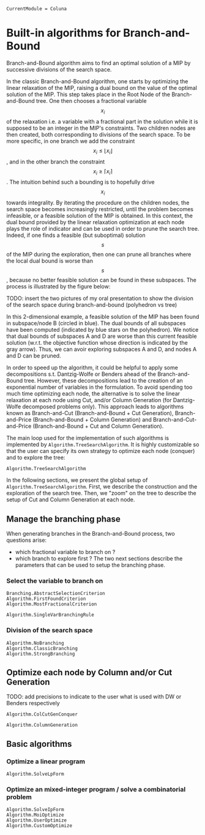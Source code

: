```@meta
CurrentModule = Coluna
```

# Built-in algorithms for Branch-and-Bound

Branch-and-Bound algorithm aims to find an optimal solution of a MIP by successive divisions of the search space. 

In the classic Branch-and-Bound algorithm, one starts by optimizing the linear relaxation of the MIP, raising a dual bound on the value of the optimal solution of the MIP. This step takes place in the Root Node of the Branch-and-Bound tree. One then chooses a fractional variable $$x_i$$ of the relaxation i.e. a variable with a fractional part in the solution while it is supposed to be an integer in the MIP's constraints. Two children nodes are then created, both corresponding to divisions of the search space. To be more specific, in one branch we add the constraint $$x_i \leq \lfloor x_i \rfloor$$, and in the other branch the constraint $$x_i \geq \lceil x_i \rceil$$. The intuition behind such a bounding is to hopefully drive $$x_i$$ towards integrality. By iterating the procedure on the children nodes, the search space becomes increasingly restricted, until the problem becomes infeasible, or a feasible solution of the MIP is obtained. In this context, the dual bound provided by the linear relaxation optimization at each node plays the role of indicator and can be used in order to prune the search tree. Indeed, if one finds a feasible (but suboptimal) solution $$s$$ of the MIP during the exploration, then one can prune all branches where the local dual bound is worse than $$s$$, because no better feasible solution can be found in these subspaces. The process is illustrated by the figure below:

TODO: insert the two pictures of my oral presentation to show the division of the search space during branch-and-bound (polyhedron vs tree)

In this 2-dimensional example, a feasible solution of the MIP has been found in subspace/node B (circled in blue). The dual bounds of all subspaces have been computed (indicated by blue stars on the polyhedron). We notice that dual bounds of subspaces A and D are worse than this current feasible solution (w.r.t. the objective function whose direction is indicated by the gray arrow). Thus, we can avoir exploring subspaces A and D, and nodes A and D can be pruned. 

In order to speed up the algorithm, it could be helpful to apply some decompositions s.t. Dantzig-Wolfe or Benders ahead of the Branch-and-Bound tree. However, these decompositions lead to the creation of an exponential number of variables in the formulation. To avoid spending too much time optimizing each node, the alternative is to solve the linear relaxation at each node using Cut, and/or Column Generation (for Dantzig-Wolfe decomposed problems only). This approach leads to algorithms known as Branch-and-Cut (Branch-and-Bound + Cut Generation), Branch-and-Price (Branch-and-Bound + Column Generation) and Branch-and-Cut-and-Price (Branch-and-Bound + Cut and Column Generation).

The main loop used for the implementation of such algorithms is implemented by ```Algorithm.TreeSearchAlgorithm```. It is highly customizable so that the user can specify its own strategy to optimize each node (conquer) and to explore the tree:

```@docs
Algorithm.TreeSearchAlgorithm
```

In the following sections, we present the global setup of ```Algorithm.TreeSearchAlgorithm```. First, we describe the construction and the exploration of the search tree. Then, we "zoom" on the tree to describe the setup of Cut and Column Generation at each node.


## Manage the branching phase

When generating branches in the Branch-and-Bound process, two questions arise:
- which fractional variable to branch on ?
- which branch to explore first ? 
The two next sections describe the parameters that can be used to setup the branching phase. 

### Select the variable to branch on

```@docs
Branching.AbstractSelectionCriterion
Algorithm.FirstFoundCriterion
Algorithm.MostFractionalCriterion
```

```@docs
Algorithm.SingleVarBranchingRule
```


### Division of the search space

```@docs
Algorithm.NoBranching
Algorithm.ClassicBranching
Algorithm.StrongBranching
```

## Optimize each node by Column and/or Cut Generation

TODO: add precisions to indicate to the user what is used with DW or Benders respectively

```@docs
Algorithm.ColCutGenConquer
```

```@docs
Algorithm.ColumnGeneration
```

## Basic algorithms

### Optimize a linear program

```@docs
Algorithm.SolveLpForm
```


### Optimize an mixed-integer program / solve a combinatorial problem

```@docs
Algorithm.SolveIpForm
Algorithm.MoiOptimize
Algorithm.UserOptimize
Algorithm.CustomOptimize
```
